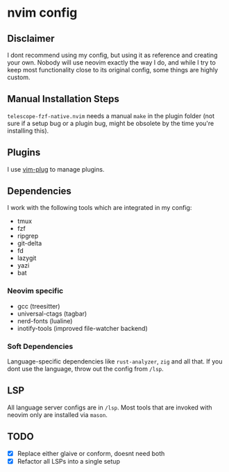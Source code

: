 # nvim config

## Disclaimer

I dont recommend using my config, but using it as reference and creating your own.
Nobody will use neovim exactly the way I do, and while I try to keep most functionality close to its original config, some things are highly custom. 

## Manual Installation Steps

`telescope-fzf-native.nvim` needs a manual `make` in the plugin folder (not sure if a setup bug or a plugin bug, might be obsolete by the time you're installing this). 

## Plugins

I use [vim-plug](https://github.com/junegunn/vim-plug) to manage plugins.

## Dependencies

I work with the following tools which are integrated in my config:

- tmux
- fzf 
- ripgrep 
- git-delta 
- fd 
- lazygit 
- yazi 
- bat

### Neovim specific

- gcc (treesitter)
- universal-ctags (tagbar)
- nerd-fonts (lualine)
- inotify-tools (improved file-watcher backend)

### Soft Dependencies

Language-specific dependencies like `rust-analyzer`, `zig` and all that. 
If you dont use the language, throw out the config from `/lsp`.


## LSP

All language server configs are in `/lsp`.
Most tools that are invoked with neovim only are installed via `mason`.

## TODO

- [x] Replace either glaive or conform, doesnt need both
- [x] Refactor all LSPs into a single setup
